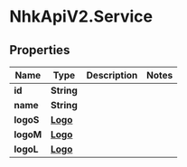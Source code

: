 # NhkApiV2.Service

## Properties

Name | Type | Description | Notes
------------ | ------------- | ------------- | -------------
**id** | **String** |  | 
**name** | **String** |  | 
**logoS** | [**Logo**](Logo.md) |  | 
**logoM** | [**Logo**](Logo.md) |  | 
**logoL** | [**Logo**](Logo.md) |  | 


